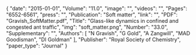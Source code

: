 {
    "date": "2015-01-01",
    "Volume": "11.0",
    "image": "",
    "videos": "",
    "Pages": "6552-6561",
    "press": "",
    "Publication": "Soft matter",
    "link": "",
    "PDF": "Gravish_SoftMatter.pdf",
    "Title": "Glass-like dynamics in confined and congested ant traffic",
    "img": "soft_matter.png",
    "Number": "33.0",
    "Supplementary": "",
    "Authors": [
        "N Gravish",
        "G Gold",
        "A Zangwill",
        "MAD Goodisman",
        "DI Goldman"
    ],
    "Publisher": "Royal Society of Chemistry",
    "paper_type": "Journal"
}